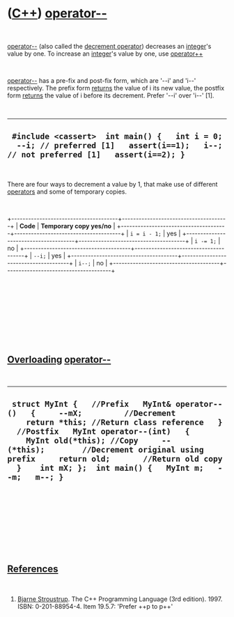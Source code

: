 



 

 

 

 

 

([C++](Cpp.md)) [operator--](CppOperatorDecrement.md)
=======================================================

 

[operator--](CppOperatorDecrement.md) (also called the [decrement
operator](CppOperatorDecrement.md)) decreases an
[integer](CppInt.md)'s value by one. To increase an
[integer](CppInt.md)'s value by one, use
[operator++](CppOperatorIncrement.md)

 

[operator--](CppOperatorDecrement.md) has a pre-fix and post-fix form,
which are '--i' and 'i--' respectively. The prefix form
[returns](CppReturn.md) the value of i its new value, the postfix form
[returns](CppReturn.md) the value of i before its decrement. Prefer
'--i' over 'i--' \[1\].

 

  ----------------------------------------------------------------------------------------------------------------------------------------
  ` #include <cassert>  int main() {   int i = 0;   --i; // preferred [1]   assert(i==1);   i--; // not preferred [1]   assert(i==2); }`
  ----------------------------------------------------------------------------------------------------------------------------------------

 

There are four ways to decrement a value by 1, that make use of
different [operators](CppOperator.md) and some of temporary copies.

 

+--------------------------------------+--------------------------------------+
| **Code**                             | **Temporary copy yes/no**            |
+--------------------------------------+--------------------------------------+
| `i = i - 1;`                         | yes                                  |
+--------------------------------------+--------------------------------------+
| `i -= 1;`                            | no                                   |
+--------------------------------------+--------------------------------------+
| `--i;`                               | yes                                  |
+--------------------------------------+--------------------------------------+
| `i--;`                               | no                                   |
+--------------------------------------+--------------------------------------+

 

 

 

 

 

[Overloading](CppOverload.md) [operator--](CppOperatorDecrement.md)
---------------------------------------------------------------------

 

  ----------------------------------------------------------------------------------------------------------------------------------------------------------------------------------------------------------------------------------------------------------------------------------------------------------------------------------------------------------------------
  ` struct MyInt {   //Prefix   MyInt& operator--()   {     --mX;         //Decrement     return *this; //Return class reference   }    //Postfix   MyInt operator--(int)   {     MyInt old(*this); //Copy     --(*this);        //Decrement original using prefix     return old;       //Return old copy   }    int mX; };  int main() {   MyInt m;   --m;   m--; }`
  ----------------------------------------------------------------------------------------------------------------------------------------------------------------------------------------------------------------------------------------------------------------------------------------------------------------------------------------------------------------------

 

 

 

 

 

[References](CppReferences.md)
-------------------------------

 

1.  [Bjarne Stroustrup](CppBjarneStroustrup.md). The C++ Programming
    Language (3rd edition). 1997. ISBN: 0-201-88954-4. Item 19.5.7:
    'Prefer ++p to p++'

 

 

 

 

 





 



